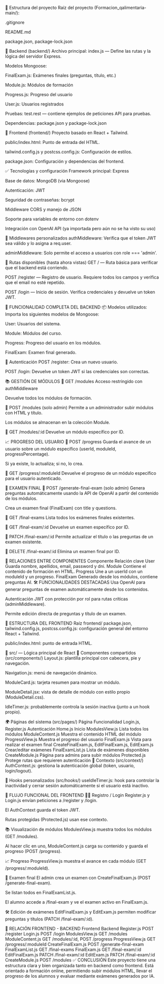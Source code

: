 📁 Estructura del proyecto
Raíz del proyecto (Formacion_qalimentaria-main/):

.gitignore

README.md

package.json, package-lock.json

🔧 Backend (backend/)
Archivo principal: index.js — Define las rutas y la lógica del servidor Express.

Modelos Mongoose:

FinalExam.js: Exámenes finales (preguntas, título, etc.)

Module.js: Módulos de formación

Progress.js: Progreso del usuario

User.js: Usuarios registrados

Pruebas: test.rest — contiene ejemplos de peticiones API para pruebas.

Dependencias: package.json y package-lock.json

🎨 Frontend (frontend/)
Proyecto basado en React + Tailwind.

public/index.html: Punto de entrada del HTML.

tailwind.config.js y postcss.config.js: Configuración de estilos.

package.json: Configuración y dependencias del frontend.


✅ Tecnologías y configuración
Framework principal: Express

Base de datos: MongoDB (via Mongoose)

Autenticación: JWT

Seguridad de contraseñas: bcrypt

Middleware CORS y manejo de JSON

Soporte para variables de entorno con dotenv

Integración con OpenAI API (ya importada pero aún no se ha visto su uso)

🔐 Middlewares personalizados
authMiddleware: Verifica que el token JWT sea válido y lo asigna a req.user.

adminMiddleware: Solo permite el acceso a usuarios con role === 'admin'.

🚀 Rutas disponibles (hasta ahora vistas)
GET / — Ruta básica para verificar que el backend está corriendo.

POST /register — Registro de usuario. Requiere todos los campos y verifica que el email no esté repetido.

POST /login — Inicio de sesión. Verifica credenciales y devuelve un token JWT.


🧠 FUNCIONALIDAD COMPLETA DEL BACKEND
📦 Modelos utilizados:
Importa los siguientes modelos de Mongoose:

User: Usuarios del sistema.

Module: Módulos del curso.

Progress: Progreso del usuario en los módulos.

FinalExam: Examen final generado.

🔐 Autenticación
POST /register: Crea un nuevo usuario.

POST /login: Devuelve un token JWT si las credenciales son correctas.

📚 GESTIÓN DE MÓDULOS
🔹 GET /modules
Acceso restringido con authMiddleware

Devuelve todos los módulos de formación.

🔹 POST /modules (solo admin)
Permite a un administrador subir módulos con HTML y título.

Los módulos se almacenan en la colección Module.

🔹 GET /modules/:id
Devuelve un módulo específico por ID.

📈 PROGRESO DEL USUARIO
🔹 POST /progress
Guarda el avance de un usuario sobre un módulo específico (userId, moduleId, progressPercentage).

Si ya existe, lo actualiza; si no, lo crea.

🔹 GET /progress/:moduleId
Devuelve el progreso de un módulo específico para el usuario autenticado.

🧪 EXAMEN FINAL
🔹 POST /generate-final-exam (solo admin)
Genera preguntas automáticamente usando la API de OpenAI a partir del contenido de los módulos.

Crea un examen final (FinalExam) con title y questions.

🔹 GET /final-exams
Lista todos los exámenes finales existentes.

🔹 GET /final-exam/:id
Devuelve un examen específico por ID.

🔹 PATCH /final-exam/:id
Permite actualizar el título o las preguntas de un examen existente.

🔹 DELETE /final-exam/:id
Elimina un examen final por ID.

🧠 RELACIONES ENTRE COMPONENTES
Componente	Relación clave
User	Guarda nombre, apellidos, email, password y dni.
Module	Contiene el contenido de formación en HTML.
Progress	Une a un userId con un moduleId y un progreso.
FinalExam	Generado desde los módulos, contiene preguntas AI.
🛠️ FUNCIONALIDADES DESTACADAS
Usa OpenAI para generar preguntas de examen automáticamente desde los contenidos.

Autenticación JWT con protección por rol para rutas críticas (adminMiddleware).

Permite edición directa de preguntas y título de un examen.


📁 ESTRUCTURA DEL FRONTEND
Raíz frontend/
package.json, tailwind.config.js, postcss.config.js: configuración general del entorno React + Tailwind.

public/index.html: punto de entrada HTML.

📁 src/ — Lógica principal de React
🧩 Componentes compartidos (src/components/)
Layout.js: plantilla principal con cabecera, pie y navegación.

Navigation.js: menú de navegación dinámico.

ModuleCard.js: tarjeta resumen para mostrar un módulo.

ModuleDetail.jsx: vista de detalle de módulo con estilo propio (ModuleDetail.css).

IdleTimer.js: probablemente controla la sesión inactiva (junto a un hook propio).

🌍 Páginas del sistema (src/pages/)
Página	Funcionalidad
Login.js, Register.js	Autenticación
Home.js	Inicio
ModulesView.js	Lista todos los módulos
ModuleContent.js	Muestra el contenido HTML del módulo
ProgressView.js	Muestra el progreso del usuario
FinalExam.js	Vista para realizar el examen final
CreateFinalExam.js, EditFinalExam.js, EditExam.js	Crear/editar exámenes
FinalExamList.js	Lista de exámenes disponibles
CreateModule.js	Página para admins para subir módulos
Protected.js	Protege rutas que requieren autenticación
🧠 Contexto (src/context/)
AuthContext.js: gestiona la autenticación global (token, usuario, login/logout).

🧩 Hooks personalizados (src/hooks/)
useIdleTimer.js: hook para controlar la inactividad y cerrar sesión automáticamente si el usuario está inactivo.

🔄 FLUJO FUNCIONAL DEL FRONTEND
🧑‍💼 Registro / Login
Register.js y Login.js envían peticiones a /register y /login.

El AuthContext guarda el token JWT.

Rutas protegidas (Protected.js) usan ese contexto.

📚 Visualización de módulos
ModulesView.js muestra todos los módulos (GET /modules).

Al hacer clic en uno, ModuleContent.js carga su contenido y guarda el progreso (POST /progress).

📈 Progreso
ProgressView.js muestra el avance en cada módulo (GET /progress/:moduleId).

🧪 Examen final
El admin crea un examen con CreateFinalExam.js (POST /generate-final-exam).

Se listan todos en FinalExamList.js.

El alumno accede a /final-exam y ve el examen activo en FinalExam.js.

🛠 Edición de exámenes
EditFinalExam.js y EditExam.js permiten modificar preguntas y títulos (PATCH /final-exam/:id).

🔗 RELACIÓN FRONTEND - BACKEND
Frontend	Backend
Register.js	POST /register
Login.js	POST /login
ModulesView.js	GET /modules
ModuleContent.js	GET /modules/:id, POST /progress
ProgressView.js	GET /progress/:moduleId
CreateFinalExam.js	POST /generate-final-exam
FinalExamList.js	GET /final-exams
FinalExam.js	GET /final-exam/:id
EditFinalExam.js	PATCH /final-exam/:id
EditExam.js	PATCH /final-exam/:id
CreateModule.js	POST /modules
✅ CONCLUSIÓN
Este proyecto tiene una estructura clara y bien organizada tanto en backend como frontend. Está orientado a formación online, permitiendo subir módulos HTML, llevar el progreso de los alumnos y evaluar mediante exámenes generados por IA.